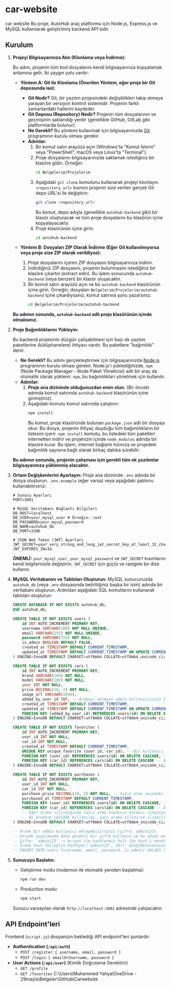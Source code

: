 # car-website
car website
Bu proje, AutoHub araç platformu için Node.js, Express.js ve MySQL kullanılarak geliştirilmiş backend API'sidir.

## Kurulum

1.  **Projeyi Bilgisayarınıza Alın (Klonlama veya İndirme):**

    Bu adım, projenin tüm kod dosyalarını kendi bilgisayarınıza kopyalamak anlamına gelir. İki yaygın yolu vardır:

    * **Yöntem A: Git ile Klonlama (Önerilen Yöntem, eğer proje bir Git deposunda ise):**
        * **Git Nedir?** Git, bir yazılım projesindeki değişiklikleri takip etmeye yarayan bir versiyon kontrol sistemidir. Projenin farklı zamanlardaki hallerini kaydeder.
        * **Git Deposu (Repository) Nedir?** Projenin tüm dosyalarının ve geçmişinin saklandığı yerdir (genellikle GitHub, GitLab gibi platformlarda bulunur).
        * **Ne Gerekli?** Bu yöntemi kullanmak için bilgisayarınızda [Git](https://git-scm.com/downloads) programının kurulu olması gerekir.
        * **Adımlar:**
            1.  Bir komut satırı arayüzü açın (Windows'ta "Komut İstemi" veya "PowerShell", macOS veya Linux'ta "Terminal").
            2.  Proje dosyalarını bilgisayarınızda saklamak istediğiniz bir klasöre gidin. Örneğin:
                ```bash
                cd Belgelerim/Projelerim
                ```
            3.  Aşağıdaki `git clone` komutunu kullanarak projeyi klonlayın. `<repository_url>` kısmını projenin size verilen gerçek Git depo URL'si ile değiştirin:
                ```bash
                git clone <repository_url>
                ```
                Bu komut, depo adıyla (genellikle `autohub-backend` gibi) bir klasör oluşturacak ve tüm proje dosyalarını bu klasörün içine kopyalayacaktır.
            4.  Proje klasörünün içine girin:
                ```bash
                cd autohub-backend
                ```

    * **Yöntem B: Dosyaları ZIP Olarak İndirme (Eğer Git kullanılmıyorsa veya proje size ZIP olarak verildiyse):**
        1.  Proje dosyalarını içeren ZIP dosyasını bilgisayarınıza indirin.
        2.  İndirdiğiniz ZIP dosyasını, projenin bulunmasını istediğiniz bir klasöre çıkartın (extract edin). Bu işlem sonucunda `autohub-backend` (veya benzeri) bir klasör oluşacaktır.
        3.  Bir komut satırı arayüzü açın ve bu `autohub-backend` klasörünün içine girin. Örneğin, dosyaları `Belgelerim/Projelerim/autohub-backend` içine çıkardıysanız, komut satırına şunu yazarsınız:
            ```bash
            cd Belgelerim/Projelerim/autohub-backend
            ```

    **Bu adımın sonunda, `autohub-backend` adlı proje klasörünün içinde olmalısınız.**

2.  **Proje Bağımlılıklarını Yükleyin:**

    Bu backend projesinin düzgün çalışabilmesi için bazı ek yazılım paketlerine (kütüphanelere) ihtiyacı vardır. Bu paketlere "bağımlılık" denir.

    * **Ne Gerekli?** Bu adımı gerçekleştirmek için bilgisayarınızda [Node.js](https://nodejs.org/) programının kurulu olması gerekir. Node.js'i yüklediğinizde, `npm` (Node Package Manager - Node Paket Yöneticisi) adlı bir araç da otomatik olarak yüklenir. `npm`, bu bağımlılıkları yönetmek için kullanılır.
    * **Adımlar:**
        1.  **Proje ana dizininde olduğunuzdan emin olun.** (Bir önceki adımda komut satırında `autohub-backend` klasörünün içine girmiştiniz).
        2.  Aşağıdaki komutu komut satırında çalıştırın:
            ```bash
            npm install
            ```
            Bu komut, proje klasöründe bulunan `package.json` adlı bir dosyayı okur. Bu dosya, projenin ihtiyaç duyduğu tüm bağımlılıkların bir listesini içerir. `npm install` komutu, bu listedeki tüm paketleri internetten indirir ve projenizin içinde `node_modules` adında bir klasöre kurar. Bu işlem, internet bağlantı hızınıza ve projedeki bağımlılık sayısına bağlı olarak birkaç dakika sürebilir.

    **Bu adımın sonunda, projenin çalışması için gerekli tüm ek yazılımlar bilgisayarınıza yüklenmiş olacaktır.**

3.  **Ortam Değişkenlerini Ayarlayın:**
    Proje ana dizininde `.env` adında bir dosya oluşturun. `.env.example` (eğer varsa) veya aşağıdaki şablonu kullanabilirsiniz:
    ```plaintext
    # Sunucu Ayarları
    PORT=3001

    # MySQL Veritabanı Bağlantı Bilgileri
    DB_HOST=localhost
    DB_USER=your_mysql_user # Örneğin: root
    DB_PASSWORD=your_mysql_password
    DB_NAME=autohub_db
    DB_PORT=3306

    # JSON Web Token (JWT) Ayarları
    JWT_SECRET=your_very_strong_and_long_jwt_secret_key_at_least_32_characters
    JWT_EXPIRES_IN=1d
    ```
    **ÖNEMLİ:** `your_mysql_user`, `your_mysql_password` ve `JWT_SECRET` kısımlarını kendi bilgilerinizle değiştirin. `JWT_SECRET` için güçlü ve rastgele bir dize kullanın.

4.  **MySQL Veritabanını ve Tabloları Oluşturun:**
    MySQL sunucunuzda `autohub_db` (veya `.env` dosyasında belirttiğiniz başka bir isim) adında bir veritabanı oluşturun. Ardından aşağıdaki SQL komutlarını kullanarak tabloları oluşturun:

    ```sql
    CREATE DATABASE IF NOT EXISTS autohub_db;
    USE autohub_db;

    CREATE TABLE IF NOT EXISTS users (
        id INT AUTO_INCREMENT PRIMARY KEY,
        username VARCHAR(100) NOT NULL UNIQUE,
        email VARCHAR(255) NOT NULL UNIQUE,
        password VARCHAR(255) NOT NULL,
        is_admin BOOLEAN DEFAULT FALSE,
        created_at TIMESTAMP DEFAULT CURRENT_TIMESTAMP,
        updated_at TIMESTAMP DEFAULT CURRENT_TIMESTAMP ON UPDATE CURRENT_TIMESTAMP
    ) ENGINE=InnoDB DEFAULT CHARSET=utf8mb4 COLLATE=utf8mb4_unicode_ci;

    CREATE TABLE IF NOT EXISTS cars (
        id INT AUTO_INCREMENT PRIMARY KEY,
        brand VARCHAR(100) NOT NULL,
        model VARCHAR(100) NOT NULL,
        year INT NOT NULL,
        price DECIMAL(10, 2) NOT NULL,
        image_url VARCHAR(2048),
        added_by_user_id INT, -- Arabayı ekleyen admin kullanıcısının ID'si (opsiyonel)
        created_at TIMESTAMP DEFAULT CURRENT_TIMESTAMP,
        updated_at TIMESTAMP DEFAULT CURRENT_TIMESTAMP ON UPDATE CURRENT_TIMESTAMP,
        FOREIGN KEY (added_by_user_id) REFERENCES users(id) ON DELETE SET NULL -- Admin silinirse araba kalır
    ) ENGINE=InnoDB DEFAULT CHARSET=utf8mb4 COLLATE=utf8mb4_unicode_ci;

    CREATE TABLE IF NOT EXISTS favorites (
        id INT AUTO_INCREMENT PRIMARY KEY,
        user_id INT NOT NULL,
        car_id INT NOT NULL,
        created_at TIMESTAMP DEFAULT CURRENT_TIMESTAMP,
        UNIQUE KEY unique_favorite (user_id, car_id), -- Bir kullanıcı bir arabayı sadece bir kez favorileyebilir
        FOREIGN KEY (user_id) REFERENCES users(id) ON DELETE CASCADE, -- Kullanıcı silinirse favorileri de silinir
        FOREIGN KEY (car_id) REFERENCES cars(id) ON DELETE CASCADE -- Araba silinirse favorilerden de silinir
    ) ENGINE=InnoDB DEFAULT CHARSET=utf8mb4 COLLATE=utf8mb4_unicode_ci;

    CREATE TABLE IF NOT EXISTS purchases (
        id INT AUTO_INCREMENT PRIMARY KEY,
        user_id INT NOT NULL,
        car_id INT NOT NULL,
        purchase_price DECIMAL(10, 2) NOT NULL, -- Satın alma anındaki fiyat
        purchased_at TIMESTAMP DEFAULT CURRENT_TIMESTAMP,
        FOREIGN KEY (user_id) REFERENCES users(id) ON DELETE CASCADE, -- Kullanıcı silinirse satın almaları da silinir
        FOREIGN KEY (car_id) REFERENCES cars(id) ON DELETE CASCADE -- Araba silinirse satın alma kayıtları da silinir
        -- Eğer araba silindiğinde satın alma kaydının kalması isteniyorsa ON DELETE SET NULL veya ON DELETE RESTRICT kullanılabilir.
        -- Bu örnekte CASCADE kullanıldı, yani araba silinirse ilişkili satın alma da silinir.
    ) ENGINE=InnoDB DEFAULT CHARSET=utf8mb4 COLLATE=utf8mb4_unicode_ci;

    -- Örnek bir admin kullanıcı ekleyebilirsiniz (şifre: admin123)
    -- Gerçek uygulamada daha güvenli bir şifre kullanın ve bu adımı manuel olarak veya bir script ile yapın.
    -- Şifre: 'admin123' -> bcrypt ile hashlenmiş hali (bu hash'i kendi bcrypt'inizle üretmeniz daha doğru olur)
    -- Örnek hash (bcryptjs.hashSync('admin123', 10)): $2a$10$xxxxxxxxxxxxxxxxxxxxxxxxxxxxxxxxxxxxxxxxxxxxxxxxxxxxx (kendiniz üretin)
    -- INSERT INTO users (username, email, password, is_admin) VALUES ('admin', 'admin@autohub.com', '$2a$10$YOUR_GENERATED_BCRYPT_HASH_FOR_admin123', TRUE);

    ```

5.  **Sunucuyu Başlatın:**
    * Geliştirme modu (nodemon ile otomatik yeniden başlatma):
        ```bash
        npm run dev
        ```
    * Production modu:
        ```bash
        npm start
        ```

    Sunucu varsayılan olarak `http://localhost:3001` adresinde çalışacaktır.

## API Endpoint'leri

Frontend (`script.js`) dosyanızın beklediği API endpoint'leri şunlardır:

* **Authentication (`/api/auth`)**
    * `POST /register`: `{ username, email, password }`
    * `POST /login`: `{ emailOrUsername, password }`
* **User Actions (`/api/user`)** (Kimlik Doğrulama Gerektirir)
    * `GET /profile`
    * `GET /favorites`
 C:\Users\Muhammed Yahya\OneDrive - 29mayis\Belgeler\GitHub\Carwebsite
